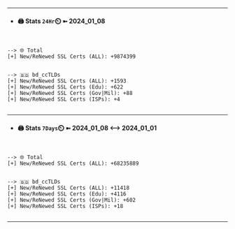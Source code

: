 

---
- #### 🖨️ **Stats** `24Hr`⏲️ ➼ 2024_01_08
```console


--> 🌐 Total
[+] New/ReNewed SSL Certs (ALL): +9874399


--> 🇧🇩 bd_ccTLDs
[+] New/ReNewed SSL Certs (ALL): +1593
[+] New/ReNewed SSL Certs (Edu): +622
[+] New/ReNewed SSL Certs (Gov|Mil): +88
[+] New/ReNewed SSL Certs (ISPs): +4


```

---
- #### 🖨️ **Stats** `7Days`⏲️ ➼ 2024_01_08 <--> 2024_01_01
```console


--> 🌐 Total
[+] New/ReNewed SSL Certs (ALL): +68235889


--> 🇧🇩 bd_ccTLDs
[+] New/ReNewed SSL Certs (ALL): +11418
[+] New/ReNewed SSL Certs (Edu): +4116
[+] New/ReNewed SSL Certs (Gov|Mil): +602
[+] New/ReNewed SSL Certs (ISPs): +18


```

---

